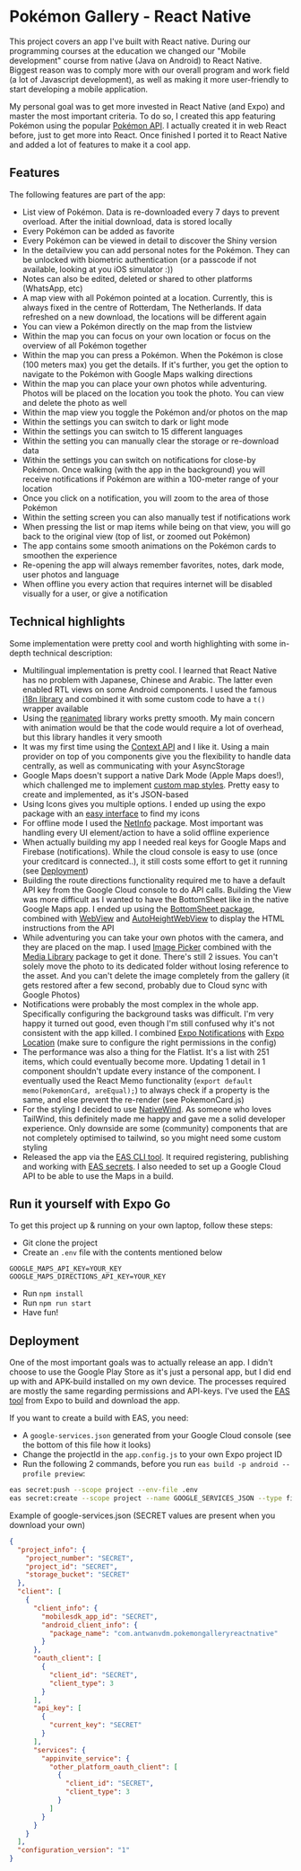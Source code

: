 # Pokémon Gallery - React Native

This project covers an app I've built with React native. During our programming
courses at the education we changed our "Mobile development" course from native
(Java on Android) to React Native. Biggest reason was to comply more with our
overall program and work field (a lot of Javascript development), as well as making
it more user-friendly to start developing a mobile application.

My personal goal was to get more invested in React Native (and Expo) and master
the most important criteria. To do so, I created this app featuring Pokémon using
the popular [Pokémon API](https://pokeapi.co/). I actually created it in web React
before, just to get more into React. Once finished I ported it to React Native
and added a lot of features to make it a cool app.

## Features

The following features are part of the app:

- List view of Pokémon. Data is re-downloaded every 7 days to prevent overload.
  After the initial download, data is stored locally
- Every Pokémon can be added as favorite
- Every Pokémon can be viewed in detail to discover the Shiny version
- In the detailview you can add personal notes for the Pokémon. They can be
  unlocked with biometric authentication (or a passcode if not available,
  looking at you iOS simulator :))
- Notes can also be edited, deleted or shared to other platforms (WhatsApp, etc)
- A map view with all Pokémon pointed at a location. Currently, this is always
  fixed in the centre of Rotterdam, The Netherlands. If data refreshed on a new
  download, the locations will be different again
- You can view a Pokémon directly on the map from the listview
- Within the map you can focus on your own location or focus on the overview of
  all Pokémon together
- Within the map you can press a Pokémon. When the Pokémon is close (100 meters
  max) you get the details. If it's further, you get the option to navigate to
  the Pokémon with Google Maps walking directions
- Within the map you can place your own photos while adventuring. Photos will be
  placed on the location you took the photo. You can view and delete the photo
  as well
- Within the map view you toggle the Pokémon and/or photos on the map
- Within the settings you can switch to dark or light mode
- Within the settings you can switch to 15 different languages
- Within the setting you can manually clear the storage or re-download data
- Within the settings you can switch on notifications for close-by Pokémon. Once
  walking (with the app in the background) you will receive notifications if
  Pokémon are within a 100-meter range of your location
- Once you click on a notification, you will zoom to the area of those Pokémon
- Within the setting screen you can also manually test if notifications work
- When pressing the list or map items while being on that view, you will go back
  to the original view (top of list, or zoomed out Pokémon)
- The app contains some smooth animations on the Pokémon cards to smoothen the
  experience
- Re-opening the app will always remember favorites, notes, dark mode, user
  photos and language
- When offline you every action that requires internet will be disabled visually
  for a user, or give a notification

## Technical highlights

Some implementation were pretty cool and worth highlighting with some in-depth
technical description:

- Multilingual implementation is pretty cool. I learned that React Native has no
  problem with Japanese, Chinese and Arabic. The latter even enabled RTL views
  on some Android components. I used the famous [i18n library](https://www.npmjs.com/package/i18n-js)
  and combined it with some custom code to have a `t()` wrapper available
- Using the [reanimated](https://docs.expo.dev/versions/latest/sdk/reanimated/)
  library works pretty smooth. My main concern with animation would be that the
  code would require a lot of overhead, but this library handles it very smooth
- It was my first time using the [Context API](https://react.dev/reference/react/useContext)
  and I like it. Using a main provider on top of you components give you the
  flexibility to handle data centrally, as well as communicating with your AsyncStorage
- Google Maps doesn't support a native Dark Mode (Apple Maps does!), which challenged
  me to implement [custom map styles](https://mapstyle.withgoogle.com/). Pretty easy
  to create and implemented, as it's JSON-based
- Using Icons gives you multiple options. I ended up using the expo package with an
  [easy interface](https://icons.expo.fyi/) to find my icons
- For offline mode I used the [NetInfo](https://github.com/react-native-netinfo/react-native-netinfo)
  package. Most important was handling every UI element/action to have a solid offline
  experience
- When actually building my app I needed real keys for Google Maps and Firebase
  (notifications). While the cloud console is easy to use (once your creditcard is
  connected..), it still costs some effort to get it running (see [Deployment](#deployment))
- Building the route directions functionality required me to have a default API key from
  the Google Cloud console to do API calls. Building the View was more difficult as I
  wanted to have the BottomSheet like in the native Google Maps app. I ended up using the
  [BottomSheet package](https://ui.gorhom.dev/components/bottom-sheet/), combined with
  [WebView](https://github.com/react-native-webview/react-native-webview) and
  [AutoHeightWebView](https://www.npmjs.com/package/react-native-autoheight-webview) to
  display the HTML instructions from the API
- While adventuring you can take your own photos with the camera, and they are placed on 
  the map. I used [Image Picker](https://docs.expo.dev/versions/latest/sdk/imagepicker/)
  combined with the [Media Library](https://docs.expo.dev/versions/latest/sdk/media-library/)
  package to get it done. There's still 2 issues. You can't solely move the photo to its
  dedicated folder without losing reference to the asset. And you can't delete the image 
  completely from the gallery (it gets restored after a few second, probably due to Cloud
  sync with Google Photos)
- Notifications were probably the most complex in the whole app. Specifically
  configuring the background tasks was difficult. I'm very happy it turned out good,
  even though I'm still confused why it's not consistent with the app killed. I combined
  [Expo Notifications](https://docs.expo.dev/versions/latest/sdk/notifications/) with
  [Expo Location](https://docs.expo.dev/versions/latest/sdk/location/) (make sure to
  configure the right permissions in the config)
- The performance was also a thing for the Flatlist. It's a list with 251 items,
  which could eventually become more. Updating 1 detail in 1 component shouldn't
  update every instance of the component. I eventually used the React Memo
  functionality (`export default memo(PokemonCard, areEqual);`) to always check if a
  property is the same, and else prevent the re-render (see PokemonCard.js)
- For the styling I decided to use [NativeWind](https://www.nativewind.dev/). As
  someone who loves TailWind, this definitely made me happy and gave me a solid
  developer experience. Only downside are some (community) components that are not
  completely optimised to tailwind, so you might need some custom styling
- Released the app via the [EAS CLI tool](https://docs.expo.dev/build/setup/). It
  required registering, publishing and working with [EAS secrets](https://docs.expo.dev/build-reference/variables/#using-secrets-in-environment-variables).
  I also needed to set up a Google Cloud API to be able to use the Maps in a build.

## Run it yourself with Expo Go

To get this project up & running on your own laptop, follow these steps:

- Git clone the project
- Create an `.env` file with the contents mentioned below

```dotenv
GOOGLE_MAPS_API_KEY=YOUR_KEY
GOOGLE_MAPS_DIRECTIONS_API_KEY=YOUR_KEY
```

- Run `npm install`
- Run `npm run start`
- Have fun!

## Deployment

One of the most important goals was to actually release an app. I didn't choose
to use the Google Play Store as it's just a personal app, but I did end up with
and APK-build installed on my own device. The processes required are mostly the
same regarding permissions and API-keys. I've used the [EAS tool](https://docs.expo.dev/build/setup/)
from Expo to build and download the app.

If you want to create a build with EAS, you need:

- A `google-services.json` generated from your Google Cloud console (see the bottom
  of this file how it looks)
- Change the projectId in the `app.config.js` to your own Expo project ID
- Run the following 2 commands, before you run `eas build -p android --profile preview`:

```bash
eas secret:push --scope project --env-file .env
eas secret:create --scope project --name GOOGLE_SERVICES_JSON --type file --value .google-services.json
```

Example of google-services.json (SECRET values are present when you download your own)

```json
{
  "project_info": {
    "project_number": "SECRET",
    "project_id": "SECRET",
    "storage_bucket": "SECRET"
  },
  "client": [
    {
      "client_info": {
        "mobilesdk_app_id": "SECRET",
        "android_client_info": {
          "package_name": "com.antwanvdm.pokemongalleryreactnative"
        }
      },
      "oauth_client": [
        {
          "client_id": "SECRET",
          "client_type": 3
        }
      ],
      "api_key": [
        {
          "current_key": "SECRET"
        }
      ],
      "services": {
        "appinvite_service": {
          "other_platform_oauth_client": [
            {
              "client_id": "SECRET",
              "client_type": 3
            }
          ]
        }
      }
    }
  ],
  "configuration_version": "1"
}
```

